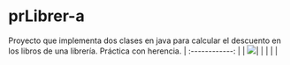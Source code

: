 # prLibrer-a
Proyecto que implementa dos clases en java para calcular el descuento en los libros de una librería. Práctica con herencia.
| :------------: |
| ![](https://github.com/MCGarcCor/prLibreria/blob/main/diagrama%20prlibreria.jpg)|   |
  |
|   |
